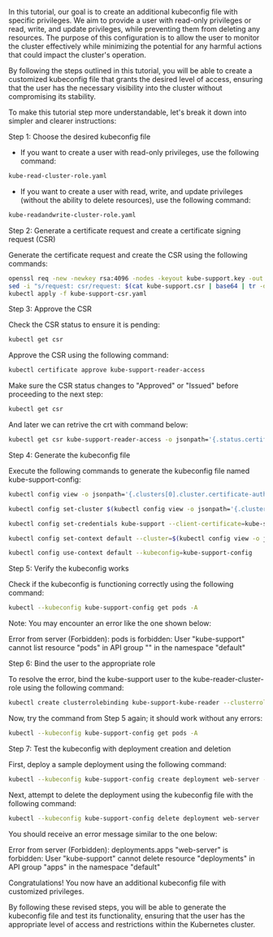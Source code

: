In this tutorial, our goal is to create an additional kubeconfig file with specific privileges. We aim to provide a user with read-only privileges or read, write, and update privileges, while preventing them from deleting any resources. The purpose of this configuration is to allow the user to monitor the cluster effectively while minimizing the potential for any harmful actions that could impact the cluster's operation.

By following the steps outlined in this tutorial, you will be able to create a customized kubeconfig file that grants the desired level of access, ensuring that the user has the necessary visibility into the cluster without compromising its stability.


To make this tutorial step more understandable, let's break it down into simpler and clearer instructions:

Step 1: Choose the desired kubeconfig file

- If you want to create a user with read-only privileges, use the following command:
```bash
kube-read-cluster-role.yaml
```

- If you want to create a user with read, write, and update privileges (without the ability to delete resources), use the following command:
```bash
kube-readandwrite-cluster-role.yaml
```

Step 2: Generate a certificate request and create a certificate signing request (CSR)

Generate the certificate request and create the CSR using the following commands:
```bash
openssl req -new -newkey rsa:4096 -nodes -keyout kube-support.key -out kube-support.csr -subj "/CN=kube-support/O=readers"
sed -i "s/request: csr/request: $(cat kube-support.csr | base64 | tr -d '\n')/" kube-support-csr.yaml
kubectl apply -f kube-support-csr.yaml
```

Step 3: Approve the CSR

Check the CSR status to ensure it is pending:
```bash
kubectl get csr
```

Approve the CSR using the following command:
```bash
kubectl certificate approve kube-support-reader-access
```

Make sure the CSR status changes to "Approved" or "Issued" before proceeding to the next step:
```bash
kubectl get csr
```

And later we can retrive the crt with command below:
```bash
kubectl get csr kube-support-reader-access -o jsonpath='{.status.certificate}' | base64 --decode > kube-support.crt
```


Step 4: Generate the kubeconfig file

Execute the following commands to generate the kubeconfig file named kube-support-config:

```bash
kubectl config view -o jsonpath='{.clusters[0].cluster.certificate-authority-data}' --raw | base64 --decode - > k8s-ca.crt

kubectl config set-cluster $(kubectl config view -o jsonpath='{.clusters[0].name}') --server=$(kubectl config view -o jsonpath='{.clusters[0].cluster.server}') --certificate-authority=k8s-ca.crt --kubeconfig=kube-support-config --embed-certs

kubectl config set-credentials kube-support --client-certificate=kube-support.crt --client-key=kube-support.key --embed-certs --kubeconfig=kube-support-config

kubectl config set-context default --cluster=$(kubectl config view -o jsonpath='{.clusters[0].name}') --namespace=default --user=kube-support --kubeconfig=kube-support-config

kubectl config use-context default --kubeconfig=kube-support-config
```

Step 5: Verify the kubeconfig works

Check if the kubeconfig is functioning correctly using the following command:

```bash
kubectl --kubeconfig kube-support-config get pods -A
```

Note: You may encounter an error like the one shown below:

Error from server (Forbidden): pods is forbidden: User "kube-support" cannot list resource "pods" in API group "" in the namespace "default"

Step 6: Bind the user to the appropriate role

To resolve the error, bind the kube-support user to the kube-reader-cluster-role using the following command:

```bash
kubectl create clusterrolebinding kube-support-kube-reader --clusterrole=kube-reader-cluster-role --user=kube-support
```

Now, try the command from Step 5 again; it should work without any errors:

```bash
kubectl --kubeconfig kube-support-config get pods -A
```

Step 7: Test the kubeconfig with deployment creation and deletion

First, deploy a sample deployment using the following command:

```bash
kubectl --kubeconfig kube-support-config create deployment web-server --image=nginx
```

Next, attempt to delete the deployment using the kubeconfig file with the following command:

```bash
kubectl --kubeconfig kube-support-config delete deployment web-server
```

You should receive an error message similar to the one below:

Error from server (Forbidden): deployments.apps "web-server" is forbidden: User "kube-support" cannot delete resource "deployments" in API group "apps" in the namespace "default"

Congratulations! You now have an additional kubeconfig file with customized privileges.

By following these revised steps, you will be able to generate the kubeconfig file and test its functionality, ensuring that the user has the appropriate level of access and restrictions within the Kubernetes cluster.
